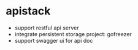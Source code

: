 # apistack

- support restful api server
- integrate persistent storage project: gofreezer
- support swagger ui for api doc
